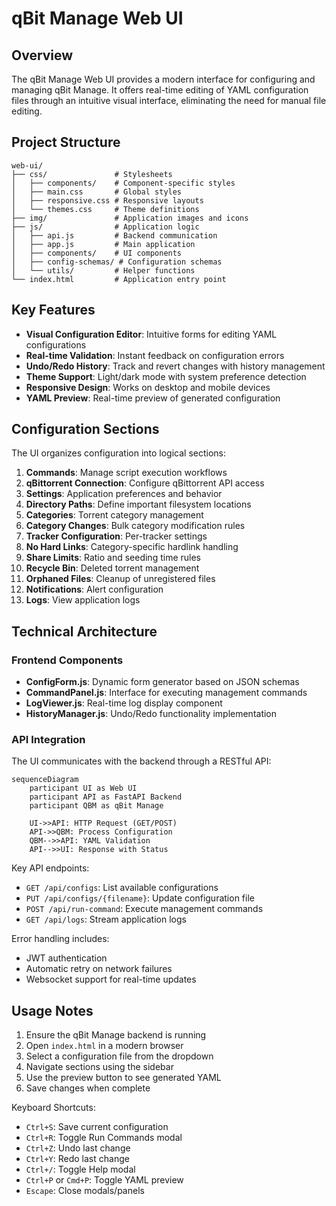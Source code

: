 # qBit Manage Web UI

## Overview
The qBit Manage Web UI provides a modern interface for configuring and managing qBit Manage. It offers real-time editing of YAML configuration files through an intuitive visual interface, eliminating the need for manual file editing.

## Project Structure
```
web-ui/
├── css/               # Stylesheets
│   ├── components/    # Component-specific styles
│   ├── main.css       # Global styles
│   ├── responsive.css # Responsive layouts
│   └── themes.css     # Theme definitions
├── img/               # Application images and icons
├── js/                # Application logic
│   ├── api.js         # Backend communication
│   ├── app.js         # Main application
│   ├── components/    # UI components
│   ├── config-schemas/ # Configuration schemas
│   └── utils/         # Helper functions
└── index.html         # Application entry point
```

## Key Features
- **Visual Configuration Editor**: Intuitive forms for editing YAML configurations
- **Real-time Validation**: Instant feedback on configuration errors
- **Undo/Redo History**: Track and revert changes with history management
- **Theme Support**: Light/dark mode with system preference detection
- **Responsive Design**: Works on desktop and mobile devices
- **YAML Preview**: Real-time preview of generated configuration

## Configuration Sections
The UI organizes configuration into logical sections:
1. **Commands**: Manage script execution workflows
2. **qBittorrent Connection**: Configure qBittorrent API access
3. **Settings**: Application preferences and behavior
4. **Directory Paths**: Define important filesystem locations
5. **Categories**: Torrent category management
6. **Category Changes**: Bulk category modification rules
7. **Tracker Configuration**: Per-tracker settings
8. **No Hard Links**: Category-specific hardlink handling
9. **Share Limits**: Ratio and seeding time rules
10. **Recycle Bin**: Deleted torrent management
11. **Orphaned Files**: Cleanup of unregistered files
12. **Notifications**: Alert configuration
13. **Logs**: View application logs

## Technical Architecture

### Frontend Components
- **ConfigForm.js**: Dynamic form generator based on JSON schemas
- **CommandPanel.js**: Interface for executing management commands
- **LogViewer.js**: Real-time log display component
- **HistoryManager.js**: Undo/Redo functionality implementation

### API Integration
The UI communicates with the backend through a RESTful API:

```mermaid
sequenceDiagram
    participant UI as Web UI
    participant API as FastAPI Backend
    participant QBM as qBit Manage

    UI->>API: HTTP Request (GET/POST)
    API->>QBM: Process Configuration
    QBM-->>API: YAML Validation
    API-->>UI: Response with Status
```

Key API endpoints:
- `GET /api/configs`: List available configurations
- `PUT /api/configs/{filename}`: Update configuration file
- `POST /api/run-command`: Execute management commands
- `GET /api/logs`: Stream application logs

Error handling includes:
- JWT authentication
- Automatic retry on network failures
- Websocket support for real-time updates

## Usage Notes
1. Ensure the qBit Manage backend is running
2. Open `index.html` in a modern browser
3. Select a configuration file from the dropdown
4. Navigate sections using the sidebar
5. Use the preview button to see generated YAML
6. Save changes when complete

Keyboard Shortcuts:
- `Ctrl+S`: Save current configuration
- `Ctrl+R`: Toggle Run Commands modal
- `Ctrl+Z`: Undo last change
- `Ctrl+Y`: Redo last change
- `Ctrl+/`: Toggle Help modal
- `Ctrl+P` or `Cmd+P`: Toggle YAML preview
- `Escape`: Close modals/panels
